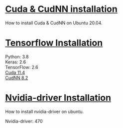 # [Cuda & CudNN installation](https://koding.work/how-to-install-cuda-and-cudnn-to-ubuntu-20-04/)

How to install Cuda & CudNN on Ubuntu 20.04.

# [Tensorflow Installation](https://la60312.medium.com/setup-cuda-11-with-rtx3080-for-deep-learning-554aa4ff1e76)

Python: 3.8  
Keras: 2.6  
TensorFlow: 2.6  
[Cuda 11.4](https://developer.nvidia.com/cuda-11-4-4-download-archive?target_os=Linux&target_arch=x86_64&Distribution=Ubuntu&target_version=20.04&target_type=deb_local)  
[CudNN 8.2](https://developer.nvidia.com/rdp/cudnn-archive)  

# [Nvidia-driver Installation](https://www.cyberciti.biz/faq/ubuntu-linux-install-nvidia-driver-latest-proprietary-driver/)

How to install nvidia-driver on ubuntu.

Nvidia-driver: 470